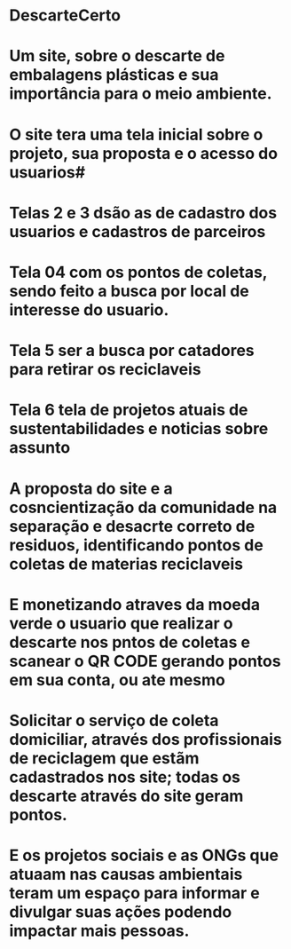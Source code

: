 ﻿# DescarteCerto
# Um site, sobre o descarte  de embalagens plásticas e sua importância para o meio ambiente. 
# O site tera uma tela inicial sobre o projeto, sua proposta e o acesso do usuarios#
# Telas 2 e 3 dsão as de cadastro dos usuarios e cadastros de parceiros
# Tela 04  com os pontos de coletas, sendo feito a busca por local de interesse do usuario.
# Tela 5  ser a busca por catadores para retirar os reciclaveis
# Tela 6 tela de projetos  atuais de sustentabilidades e noticias sobre assunto
# A proposta do site  e a cosncientização da comunidade na separação e desacrte correto de residuos, identificando  pontos de coletas de materias reciclaveis 
# E monetizando atraves da moeda verde  o usuario que realizar o descarte nos pntos de coletas e scanear o QR CODE gerando pontos em sua conta, ou ate mesmo  
# Solicitar o serviço de coleta domiciliar, através dos profissionais de reciclagem que estãm cadastrados nos site;  todas  os descarte  através do site geram pontos.
# E os projetos sociais e as ONGs que atuaam nas causas ambientais teram um espaço para informar e divulgar  suas ações  podendo impactar mais pessoas.  
